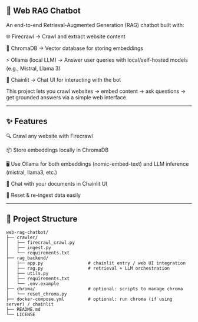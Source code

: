 ## 🔎 Web RAG Chatbot

An end-to-end Retrieval-Augmented Generation (RAG) chatbot built with:

🌐 Firecrawl → Crawl and extract website content

🧠 ChromaDB → Vector database for storing embeddings

⚡ Ollama (local LLM) → Answer user queries with local/self-hosted models (e.g., Mistral, Llama 3)

💬 Chainlit → Chat UI for interacting with the bot

This project lets you crawl websites → embed content → ask questions → get grounded answers via a simple web interface.

---

## ✨ Features

🔍 Crawl any website with Firecrawl

📦 Store embeddings locally in ChromaDB

🖥️ Use Ollama for both embeddings (nomic-embed-text) and LLM inference (mistral, llama3, etc.)

💬 Chat with your documents in Chainlit UI

🔄 Reset & re-ingest data easily

---
## 📂 Project Structure

```
web-rag-chatbot/
├── crawler/
│   ├── firecrawl_crawl.py
│   ├── ingest.py
│   └── requirements.txt
├── rag_backend/
│   ├── app.py                 # chainlit entry / web UI integration
│   ├── rag.py                 # retrieval + LLM orchestration
│   ├── utils.py
│   ├── requirements.txt
│   └── .env.example
├── chroma/                    # optional: scripts to manage chroma
│   └── reset_chroma.py
├── docker-compose.yml         # optional: run chroma (if using server) / chainlit
├── README.md
└── LICENSE

```
